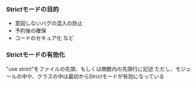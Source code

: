 ### Strictモードの目的
- 意図しないバグの混入の防止
- 予約後の確保
- コードのセキュア化
など

### Strictモードの有効化
"use strict"をファイルの先頭、もしくは関数内の先頭行に記述
ただし、モジュールの中や、クラスの中は最初からStrictモードが有効になっている
